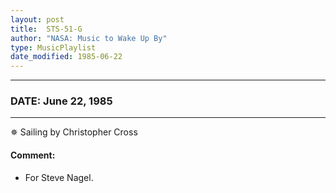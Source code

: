 ```yaml
---
layout: post
title:  STS-51-G
author: "NASA: Music to Wake Up By"
type: MusicPlaylist
date_modified: 1985-06-22
---
```


----
### DATE: June 22, 1985
----
✵ Sailing by Christopher Cross

#### Comment:
* For Steve Nagel.
